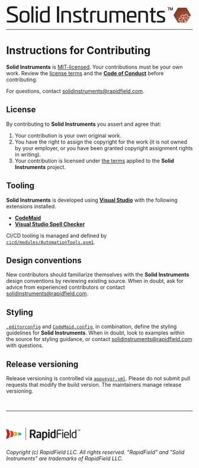 <!--
Copyright (c) RapidField LLC. Licensed under the MIT License. See LICENSE.txt in the project root for license information.
-->

[![Solid Instruments logo](SolidInstruments.Logo.Color.Transparent.500w.png)](README.md)
- - -

# Instructions for Contributing

**Solid Instruments** is [MIT-licensed](https://en.wikipedia.org/wiki/MIT_License). Your contributions must be your own work. Review the [license terms](LICENSE.txt) and the [**Code of Conduct**](CODE_OF_CONDUCT.md) before contributing.

For questions, contact [solidinstruments@rapidfield.com](mailto:solidinstruments@rapidfield.com).

## License

By contributing to **Solid Instruments** you assert and agree that:

1. Your contribution is your own original work.
2. You have the right to assign the copyright for the work (it is not owned by your employer, or you have been granted copyright assignment rights in writing).
3. Your contribution is licensed under [the terms](LICENSE.txt)  applied to the **Solid Instruments** project.

## Tooling

**Solid Instruments** is developed using [**Visual Studio**](https://visualstudio.microsoft.com/downloads) with the following extensions installed.

- [**CodeMaid**](http://www.codemaid.net)
- [**Visual Studio Spell Checker**](https://ewsoftware.github.io/VSSpellChecker)

CI/CD tooling is managed and defined by [`cicd/modules/AutomationTools.psm1`](./cicd/modules/AutomationTools.psm1).

## Design conventions

New contributors should familiarize themselves with the **Solid Instruments** design conventions by reviewing existing source. When in doubt, ask for advice from experienced contributors or contact [solidinstruments@rapidfield.com](mailto:solidinstruments@rapidfield.com).

## Styling

[`.editorconfig`](.editorconfig) and [`CodeMaid.config`](CodeMaid.config), in combination, define the styling guidelines for **Solid Instruments**. When in doubt, look to examples within the source for styling guidance, or contact [solidinstruments@rapidfield.com](mailto:solidinstruments@rapidfield.com) with questions.

## Release versioning

Release versioning is controlled via [`appveyor.yml`](appveyor.yml). Please do not submit pull requests that modify the build version. The maintainers manage release versioning.

<br />

- - -

<br />

[![RapidField logo](RapidField.Logo.Color.Black.Transparent.200w.png)](https://www.rapidfield.com)

###### Copyright (c) RapidField LLC. All rights reserved. "RapidField" and "Solid Instruments" are trademarks of RapidField LLC.